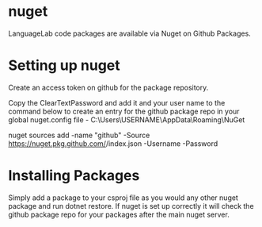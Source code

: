 nuget
==========

LanguageLab code packages are available via Nuget on Github Packages.

Setting up nuget
================

Create an access token on github for the package repository.
<!-- https://help.github.com/en/github/authenticating-to-github/creating-a-personal-access-token-for-the-command-line#creating-a-token -->

Copy the ClearTextPassword and add it and your user name to the command below to create an entry for the github package repo in your global nuget.config file - C:\Users\USERNAME\AppData\Roaming\NuGet

nuget sources add -name "github" -Source https://nuget.pkg.github.com/<account>/index.json -Username <user> -Password <PAT>

<!-- See https://help.github.com/en/github/managing-packages-with-github-packages/configuring-dotnet-cli-for-use-with-github-packages for full details -->

Installing Packages
===================

Simply add a package to your csproj file as you would any other nuget package and run dotnet restore. If nuget is set up correctly it will check the github package repo for your packages after the main nuget server.